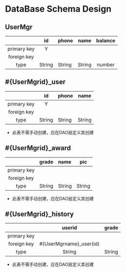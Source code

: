 # DataBase Schema Design

## UserMgr

|             |   id   | phone  |  name  | balance |
|:-----------:|:------:|:-------|:------:|:-------:|
| primary key |   Y    ||||||
| foreign key |||||||
|    type     | String | String | String | number  |

## #{UserMgrid}_user

|             |   id   | phone  |  name  | 
|:-----------:|:------:|:-------|:------:|
| primary key |   Y    ||||||
| foreign key |||||||
|    type     | String | String | String |

* 此表不需手动创建，应在DAO层定义其创建

## #{UserMgrid}_award

|             | grade  | name   |  pic   | 
|:-----------:|:------:|:-------|:------:|
| primary key |        ||||||
| foreign key |||||||
|    type     | String | String | String |

* 此表不需手动创建，应在DAO层定义其创建


## #{UserMgrid}_history


|             |         userid          | grade  |
|:-----------:|:-----------------------:|:-------|
| primary key |                         ||||||
| foreign key | #{UserMgrname}_user(id) ||||||
|    type     |         String          | String |

* 此表不需手动创建，应在DAO层定义其创建